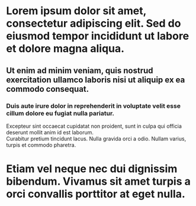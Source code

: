 # Lorem ipsum dolor sit amet, consectetur adipiscing elit. Sed do eiusmod tempor incididunt ut labore et dolore magna aliqua.  
## Ut enim ad minim veniam, quis nostrud exercitation ullamco laboris nisi ut aliquip ex ea commodo consequat.  
### Duis aute irure dolor in reprehenderit in voluptate velit esse cillum dolore eu fugiat nulla pariatur.  
Excepteur sint occaecat cupidatat non proident, sunt in culpa qui officia deserunt mollit anim id est laborum.  
Curabitur pretium tincidunt lacus. Nulla gravida orci a odio. Nullam varius, turpis et commodo pharetra.  
# Etiam vel neque nec dui dignissim bibendum. Vivamus sit amet turpis a orci convallis porttitor at eget nulla.  
